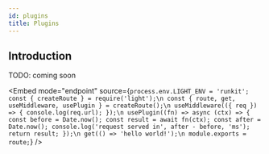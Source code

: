 ```yaml
---
id: plugins
title: Plugins
---
```


## Introduction

TODO: coming soon

<Embed mode="endpoint" source={`process.env.LIGHT_ENV = 'runkit';
const { createRoute } = require('light');\n
const { route, get, useMiddleware, usePlugin } = createRoute();\n
useMiddleware(({ req }) => {
  console.log(req.url);
});\n
usePlugin((fn) => async (ctx) => {
  const before = Date.now();
  const result = await fn(ctx);
  const after = Date.now();
  console.log('request served in', after - before, 'ms');
  return result;
});\n
get(() => 'hello world!');\n
module.exports = route;`} />
